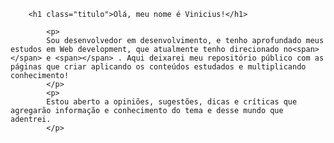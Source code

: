 
<head>
    <link rel="stylesheet" type="text/css" href="style.css" />
</head>



<body>
  
        <h1 class="titulo">Olá, meu nome é Vinicius!</h1>
        
            <p>
            Sou desenvolvedor em desenvolvimento, e tenho aprofundado meus estudos em Web development, que atualmente tenho direcionado no<span></span> e <span></span> . Aqui deixarei meu repositório público com as páginas que criar aplicando os conteúdos estudados e multiplicando conhecimento!
            </p>
            <p>
            Estou aberto a opiniões, sugestões, dicas e críticas que agregarão informação e conhecimento do tema e desse mundo que adentrei.
            </p>

</body>
</html>
